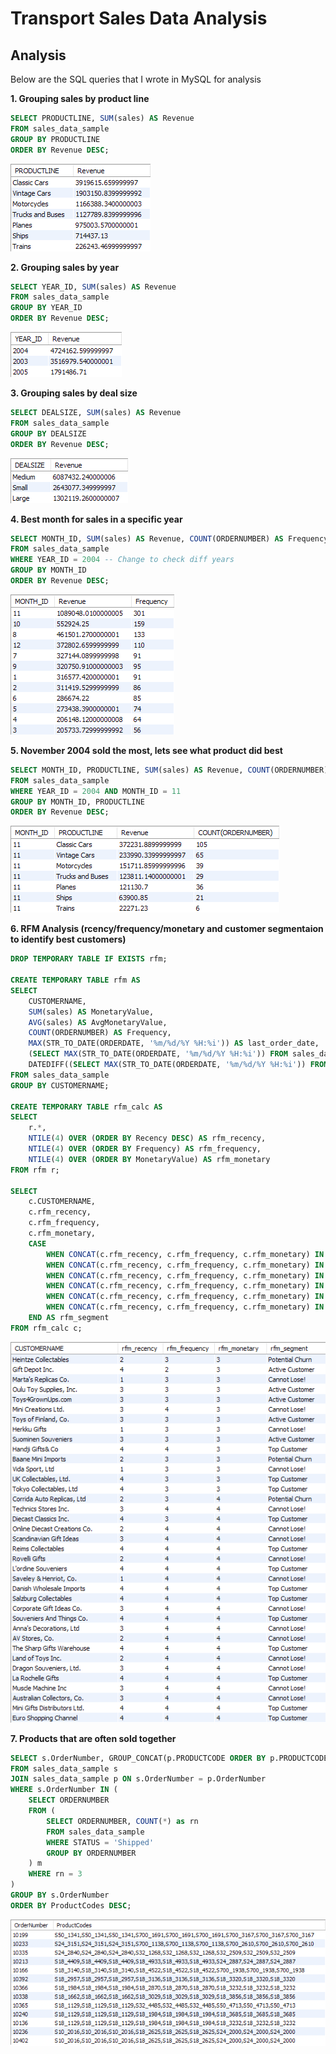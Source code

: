 # Transport Sales Data Analysis



## Analysis
Below are the SQL queries that I wrote in MySQL for analysis

**1. Grouping sales by product line**
```sql
SELECT PRODUCTLINE, SUM(sales) AS Revenue
FROM sales_data_sample
GROUP BY PRODUCTLINE
ORDER BY Revenue DESC;
```

![](https://github.com/MantasTech/Transport-Sales/blob/main/source_data/image/productline.png)

**2. Grouping sales by year**
```sql
SELECT YEAR_ID, SUM(sales) AS Revenue
FROM sales_data_sample
GROUP BY YEAR_ID
ORDER BY Revenue DESC;
```

![](https://github.com/MantasTech/Transport-Sales/blob/main/source_data/image/year.png)

**3. Grouping sales by deal size**
```sql
SELECT DEALSIZE, SUM(sales) AS Revenue
FROM sales_data_sample
GROUP BY DEALSIZE
ORDER BY Revenue DESC;
```

![](https://github.com/MantasTech/Transport-Sales/blob/main/source_data/image/dealsize.png)

**4. Best month for sales in a specific year**
```sql
SELECT MONTH_ID, SUM(sales) AS Revenue, COUNT(ORDERNUMBER) AS Frequency
FROM sales_data_sample
WHERE YEAR_ID = 2004 -- Change to check diff years
GROUP BY MONTH_ID
ORDER BY Revenue DESC;
```

![](https://github.com/MantasTech/Transport-Sales/blob/main/source_data/image/month.png)

**5. November 2004 sold the most, lets see what product did best**
```sql
SELECT MONTH_ID, PRODUCTLINE, SUM(sales) AS Revenue, COUNT(ORDERNUMBER)
FROM sales_data_sample
WHERE YEAR_ID = 2004 AND MONTH_ID = 11
GROUP BY MONTH_ID, PRODUCTLINE
ORDER BY Revenue DESC;
```

![](https://github.com/MantasTech/Transport-Sales/blob/main/source_data/image/november_sales.png)

**6. RFM Analysis (rcency/frequency/monetary and customer segmentaion to identify best customers)**
```sql
DROP TEMPORARY TABLE IF EXISTS rfm;

CREATE TEMPORARY TABLE rfm AS 
SELECT 
    CUSTOMERNAME, 
    SUM(sales) AS MonetaryValue,
    AVG(sales) AS AvgMonetaryValue,
    COUNT(ORDERNUMBER) AS Frequency,
    MAX(STR_TO_DATE(ORDERDATE, '%m/%d/%Y %H:%i')) AS last_order_date,
    (SELECT MAX(STR_TO_DATE(ORDERDATE, '%m/%d/%Y %H:%i')) FROM sales_data_sample) AS max_order_date,
    DATEDIFF((SELECT MAX(STR_TO_DATE(ORDERDATE, '%m/%d/%Y %H:%i')) FROM sales_data_sample), MAX(STR_TO_DATE(ORDERDATE, '%m/%d/%Y %H:%i'))) AS Recency
FROM sales_data_sample
GROUP BY CUSTOMERNAME;

CREATE TEMPORARY TABLE rfm_calc AS 
SELECT 
    r.*,
    NTILE(4) OVER (ORDER BY Recency DESC) AS rfm_recency,
    NTILE(4) OVER (ORDER BY Frequency) AS rfm_frequency,
    NTILE(4) OVER (ORDER BY MonetaryValue) AS rfm_monetary
FROM rfm r;

SELECT 
    c.CUSTOMERNAME, 
    c.rfm_recency, 
    c.rfm_frequency, 
    c.rfm_monetary,
    CASE 
        WHEN CONCAT(c.rfm_recency, c.rfm_frequency, c.rfm_monetary) IN ('111', '112', '121', '122', '123', '132', '211', '212', '114', '141') THEN 'Lost Customer'
        WHEN CONCAT(c.rfm_recency, c.rfm_frequency, c.rfm_monetary) IN ('133', '134', '143', '244', '334', '343', '344', '144') THEN 'Cannot Lose!'
        WHEN CONCAT(c.rfm_recency, c.rfm_frequency, c.rfm_monetary) IN ('311', '411', '331') THEN 'New Customer'
        WHEN CONCAT(c.rfm_recency, c.rfm_frequency, c.rfm_monetary) IN ('222', '223', '233', '322', '234') THEN 'Potential Churn'
        WHEN CONCAT(c.rfm_recency, c.rfm_frequency, c.rfm_monetary) IN ('323', '333', '321', '422', '332', '432', '423') THEN 'Active Customer'
        WHEN CONCAT(c.rfm_recency, c.rfm_frequency, c.rfm_monetary) IN ('433', '434', '443', '444') THEN 'Top Customer'
    END AS rfm_segment
FROM rfm_calc c;
```

![](https://github.com/MantasTech/Transport-Sales/blob/main/source_data/image/rfm_analysis.png)

**7. Products that are often sold together**
```sql
SELECT s.OrderNumber, GROUP_CONCAT(p.PRODUCTCODE ORDER BY p.PRODUCTCODE SEPARATOR ',') AS ProductCodes
FROM sales_data_sample s
JOIN sales_data_sample p ON s.OrderNumber = p.OrderNumber
WHERE s.OrderNumber IN (
    SELECT ORDERNUMBER
    FROM (
        SELECT ORDERNUMBER, COUNT(*) as rn
        FROM sales_data_sample
        WHERE STATUS = 'Shipped'
        GROUP BY ORDERNUMBER
    ) m
    WHERE rn = 3
)
GROUP BY s.OrderNumber
ORDER BY ProductCodes DESC;
```

![](https://github.com/MantasTech/Transport-Sales/blob/main/source_data/image/sold_together.png)

